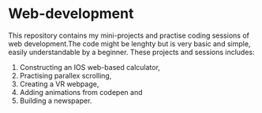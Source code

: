 # Web-development
This repository contains my mini-projects and practise coding sessions of web development.The code might be lenghty but is very basic and simple, easily understandable by a beginner.
These projects and sessions includes:
1. Constructing an IOS web-based calculator, 
2. Practising parallex scrolling, 
3. Creating a VR webpage, 
4. Adding animations from codepen and 
5. Building a newspaper.
